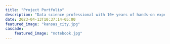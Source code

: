```yaml
---
title: "Project Portfolio"
description: "Data science professional with 10+ years of hands-on experience in advanced analytics, software engineering, statistics, and applied machine learning."
date: 2023-04-13T10:37:14-05:00
featured_image: "kansas_city.jpg"
cascade:
    featured_image: "notebook.jpg"
---
```


